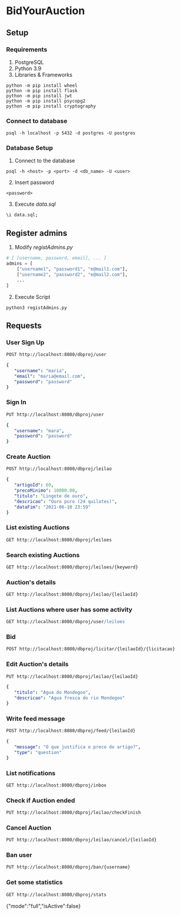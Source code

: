 # BidYourAuction

## Setup
### Requirements
1. PostgreSQL
2. Python 3.9
3. Libraries & Frameworks
```shell
python -m pip install wheel
python -m pip install flask
python -m pip install jwt
python -m pip install psycopg2
python -m pip install cryptography
```
### Connect to database
```shell
psql -h localhost -p 5432 -d postgres -U postgres
```
### Database Setup
1. Connect to the database
```shell
psql -h <host> -p <port> -d <db_name> -U <user>
```
2. Insert password
```shell
<password>
```
3. Execute *data.sql*
```pgplsql
\i data.sql;
```
## Register admins
1. Modify *registAdmins.py*
```python
# [ [username, password, email], ... ]
admins = [
    ["username1", "password1", "e@mail1.com"],
    ["username2", "password2", "e@mail2.com"],
    ...
]
```
2. Execute Script
```shell
python3 registAdmins.py
```
## Requests
### User Sign Up
```apache
POST http://localhost:8080/dbproj/user
```
```yaml
{
   "username": "maria",
   "email": "maria@email.com",
   "password": "password"
}
```
### Sign In
```apache
PUT http://localhost:8080/dbproj/user
```
```yaml
{
   "username": "mara",
   "password": "password"
}
```
### Create Auction
```apache
POST http://localhost:8080/dbproj/leilao
```
```yaml
{
   "artigoId": 69,
   "precoMinimo": 10000.00,
   "titulo": "Lingote de ouro",
   "descricao": "Ouro puro (24 quilates)",
   "dataFim": "2021-06-10 23:59"
}
```
### List existing Auctions
```apache
GET http://localhost:8080/dbproj/leiloes
```
### Search existing Auctions
```apache
GET http://localhost:8080/dbproj/leiloes/{keyword}
```
### Auction's details 
```apache
GET http://localhost:8080/dbproj/leilao/{leilaoId}
```
### List Auctions where user has some activity
```apache
GET http://localhost:8080/dbproj/user/leiloes
```
### Bid
```apache
POST http://localhost:8080/dbproj/licitar/{leilaoId}/{licitacao}
```
### Edit Auction's details
```apache
PUT http://localhost:8080/dbproj/leilao/{leilaoId}
```
```yaml
{
   "titulo": "Agua do Mondegoo",
   "descricao": "Agua fresca do rio Mondegoo"
}
```
### Write feed message
```apache
POST http://localhost:8080/dbproj/feed/{leilaoId}
```
```yaml
{
   "message": "O que justifica o preco do artigo?",
   "type": "question"
}
```
### List notifications
```apache
GET http://localhost:8080/dbproj/inbox
```
### Check if Auction ended
```apache
PUT http://localhost:8080/dbproj/leilao/checkFinish
```
### Cancel Auction
```apache
PUT http://localhost:8080/dbproj/leilao/cancel/{leilaoId}
```
### Ban user
```apache
PUT http://localhost:8080/dbproj/ban/{username}
```
### Get some statistics
```apache
GET http://localhost:8080/dbproj/stats
```
{"mode":"full","isActive":false}
